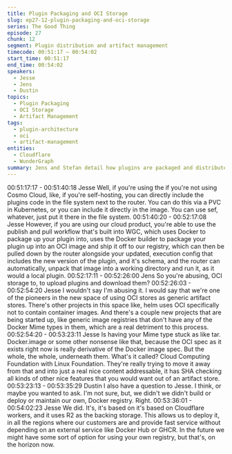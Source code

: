 ```yaml
---
title: Plugin Packaging and OCI Storage
slug: ep27-12-plugin-packaging-and-oci-storage
series: The Good Thing
episode: 27
chunk: 12
segment: Plugin distribution and artifact management
timecode: 00:51:17 – 00:54:02
start_time: 00:51:17
end_time: 00:54:02
speakers:
  - Jesse
  - Jens
  - Dustin
topics:
  - Plugin Packaging
  - OCI Storage
  - Artifact Management
tags:
  - plugin-architecture
  - oci
  - artifact-management
entities:
  - Cloudflare
  - WunderGraph
summary: Jens and Stefan detail how plugins are packaged and distributed, exploring OCI storage, Cloudflare registry usage, and artifact management workflows.
---
```

00:51:17:17 - 00:51:40:18
Jesse
Well, if you're using the if you're not using Cosmo Cloud, like, if you're self-hosting, you can
directly include the plugins code in the file system next to the router. You can do this via a PVC
in Kubernetes, or you can include it directly in the image. You can use sef, whatever, just put it
there in the file system.
00:51:40:20 - 00:52:17:08
Jesse
However, if you are using our cloud product, you're able to use the publish and pull workflow
that's built into WGC, which uses Docker to package up your plugin into, uses the Docker
builder to package your plugin up into an OCI image and ship it off to our registry, which can
then be pulled down by the router alongside your updated, execution config that includes the
new version of the plugin, and it's schema, and the router can automatically, unpack that image
into a working directory and run it, as it would a local plugin.
00:52:17:11 - 00:52:26:00
Jens
So you're abusing, OCI storage to, to upload plugins and download them?
00:52:26:03 - 00:52:54:20
Jesse
I wouldn't say I'm abusing it. I would say that we're one of the pioneers in the new space of
using OCI stores as generic artifact stores. There's other projects in this space like, helm uses
OCI specifically not to contain container images. And there's a couple new projects that are
being started up, like generic image registries that don't have any of the Docker Mime types in
them, which are a real detriment to this process.
00:52:54:20 - 00:53:23:11
Jesse
Is having your Mime type stuck as like tar. Docker.image or some other nonsense like that,
because the OCI spec as it exists right now is really derivative of the Docker image spec. But
the whole, the whole, underneath them. What's it called? Cloud Computing Foundation with
Linux Foundation. They're really trying to move it away from that and into just a real nice content
addressable, it has SHA checking all kinds of other nice features that you would want out of an
artifact store.
00:53:23:13 - 00:53:35:29
Dustin
I also have a question to Jesse. I think, or maybe you wanted to ask. I'm not sure, but, we didn't
we didn't build or deploy or maintain our own, Docker registry. Right.
00:53:36:01 - 00:54:02:23
Jesse
We did. It's, it's based on it's based on Cloudflare workers, and it uses R2 as the backing
storage. This allows us to deploy it, in all the regions where our customers are and provide fast
service without depending on an external service like Docker Hub or GHCR. In the future we
might have some sort of option for using your own registry, but that's, on the horizon now.
